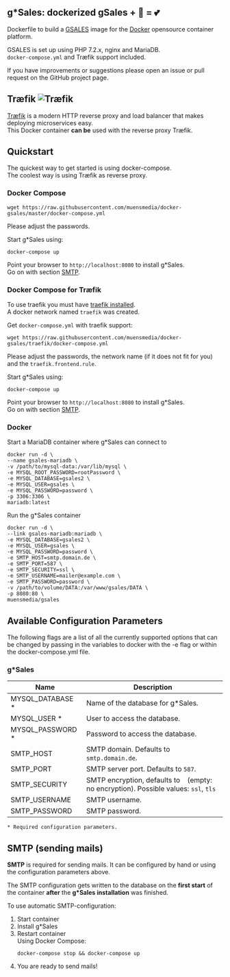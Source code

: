 ## g*Sales: dockerized gSales + 🐋 = 💕

Dockerfile to build a [GSALES](https://www.gsales.de/) image for the [Docker](https://www.docker.com/products/docker-engine) opensource container platform.

GSALES is set up using PHP 7.2.x, nginx and MariaDB.  
``docker-compose.yml`` and Træfik support included.
 
If you have improvements or suggestions please open an issue or pull request on the GitHub project page.

## Træfik ![](https://github.com/containous/traefik/raw/master/docs/img/traefik.icon.png "Træfik")

[Træfik](https://github.com/containous/traefik/) is a modern HTTP reverse proxy and load balancer that makes deploying microservices easy.  
This Docker container **can be** used with the reverse proxy Træfik.

## Quickstart
The quickest way to get started is using docker-compose.  
The coolest way is using Træfik as reverse proxy.

### Docker Compose
```
wget https://raw.githubusercontent.com/muensmedia/docker-gsales/master/docker-compose.yml
```
Please adjust the passwords.

Start g*Sales using:
```
docker-compose up
```

Point your browser to ``http://localhost:8080`` to install g*Sales.  
Go on with section [SMTP](#smtp).

### Docker Compose for Træfik
To use traefik you must have [traefik installed](https://www.digitalocean.com/community/tutorials/how-to-use-traefik-as-a-reverse-proxy-for-docker-containers-on-ubuntu-16-04).  
A docker network named ``traefik`` was created.

Get ``docker-compose.yml`` with traefik support:
```
wget https://raw.githubusercontent.com/muensmedia/docker-gsales/traefik/docker-compose.yml
```
Please adjust the passwords, the network name (if it does not fit for you) and the ``traefik.frontend.rule``.

Start g*Sales using:
```
docker-compose up
```
Point your browser to ``http://localhost:8080`` to install g*Sales.  
Go on with section [SMTP](#smtp).

### Docker
Start a MariaDB container where g*Sales can connect to
```
docker run -d \
--name gsales-mariadb \
-v /path/to/mysql-data:/var/lib/mysql \
-e MYSQL_ROOT_PASSWORD=rootPassword \
-e MYSQL_DATABASE=gsales2 \
-e MYSQL_USER=gsales \
-e MYSQL_PASSWORD=password \
-p 3306:3306 \
mariadb:latest
```
Run the g*Sales container
```
docker run -d \
--link gsales-mariadb:mariadb \
-e MYSQL_DATABASE=gsales2 \
-e MYSQL_USER=gsales \
-e MYSQL_PASSWORD=password \
-e SMTP_HOST=smtp.domain.de \
-e SMTP_PORT=587 \
-e SMTP_SECURITY=ssl \
-e SMTP_USERNAME=mailer@example.com \
-e SMTP_PASSWORD=password \
-v /path/to/volume/DATA:/var/www/gsales/DATA \
-p 8080:80 \
muensmedia/gsales
```

## Available Configuration Parameters
The following flags are a list of all the currently supported options that can be changed by passing in the variables to docker with the -e flag or within the docker-compose.yml file.

### g*Sales
| Name                | Description                                                                                 |
|---------------------|---------------------------------------------------------------------------------------------|
| MYSQL_DATABASE *    | Name of the database for g*Sales.                                                           |
| MYSQL_USER *        | User to access the database.                                                                |
| MYSQL_PASSWORD *    | Password to access the database.                                                            |
| SMTP_HOST           | SMTP domain. Defaults to ``smtp.domain.de``.                                                |
| SMTP_PORT           | SMTP server port. Defaults to ``587``.                                                      |
| SMTP_SECURITY       | SMTP encryption, defaults to `` `` (empty: no encryption). Possible values: ``ssl``, ``tls``|
| SMTP_USERNAME       | SMTP username.                                                                              |
| SMTP_PASSWORD       | SMTP password.                                                                              |

``* Required configuration parameters.``

## SMTP (sending mails)
**SMTP** is required for sending mails.
It can be configured by hand or using the configuration parameters above.

The SMTP configuration gets written to the database on the **first start** of the container **after** the **g\*Sales installation** was finished.

To use automatic SMTP-configuration:
1. Start container
2. Install g*Sales
3. Restart container  
    Using Docker Compose:
    ```
    docker-compose stop && docker-compose up
    ```
4. You are ready to send mails!
